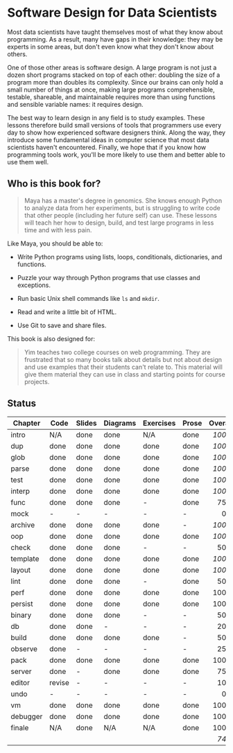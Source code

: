 # Software Design for Data Scientists

Most data scientists have taught themselves most of what they know
about programming.  As a result, many have gaps in their knowledge:
they may be experts in some areas, but don't even know what they don't
know about others.

One of those other areas is software design.  A large program is not
just a dozen short programs stacked on top of each other: doubling the
size of a program more than doubles its complexity.  Since our brains
can only hold a small number of things at once, making large programs
comprehensible, testable, shareable, and maintainable requires more
than using functions and sensible variable names: it requires design.

The best way to learn design in any field is to study examples.  These
lessons therefore build small versions of tools that programmers use
every day to show how experienced software designers think.  Along the
way, they introduce some fundamental ideas in computer science that
most data scientists haven't encountered.  Finally, we hope that if
you know how programming tools work, you'll be more likely to use them
and better able to use them well.

## Who is this book for?

> Maya has a master's degree in genomics.  She knows enough Python to
> analyze data from her experiments, but is struggling to write code
> that other people (including her future self) can use.  These
> lessons will teach her how to design, build, and test large programs
> in less time and with less pain.

Like Maya, you should be able to:

-   Write Python programs using lists, loops, conditionals, dictionaries, and functions.

-   Puzzle your way through Python programs that use classes and exceptions.

-   Run basic Unix shell commands like `ls` and `mkdir`.

-   Read and write a little bit of HTML.

-   Use Git to save and share files.

This book is also designed for:

> Yim teaches two college courses on web programming.  They are
> frustrated that so many books talk about details but not about
> design and use examples that their students can't relate to.  This
> material will give them material they can use in class and starting
> points for course projects.

## Status

| Chapter   | Code   | Slides | Diagrams | Exercises | Prose  | Overall |
| --------- | ------ | ------ | -------- | --------- | ------ | ------: |
| intro     | N/A    | done   | done     | N/A       | done   | *100%*  |
| dup       | done   | done   | done     | done      | done   | *100%*  |
| glob      | done   | done   | done     | done      | done   | *100%*  |
| parse     | done   | done   | done     | done      | done   | *100%*  |
| test      | done   | done   | done     | done      | done   | *100%*  |
| interp    | done   | done   | done     | done      | done   | *100%*  |
| func      | done   | done   | done     | -         | done   |  75%    |
| mock      | -      | -      | -        | -         | -      |   0%    |
| archive   | done   | done   | done     | done      | -      | *100%*  |
| oop       | done   | done   | done     | done      | done   | *100%*  |
| check     | done   | done   | done     | -         | -      |  50%    |
| template  | done   | done   | done     | done      | done   | *100%*  |
| layout    | done   | done   | done     | done      | done   | *100%*  |
| lint      | done   | done   | done     | -         | done   |  50%    |
| perf      | done   | done   | done     | done      | done   | 100%    |
| persist   | done   | done   | done     | done      | done   | 100%    |
| binary    | done   | done   | done     | -         | -      |  50%    |
| db        | done   | done   | -        | -         | -      |  20%    |
| build     | done   | done   | done     | done      | -      |  50%    |
| observe   | done   | -      | -        | -         | -      |  25%    |
| pack      | done   | done   | done     | done      | done   | 100%    |
| server    | done   | -      | done     | done      | done   |  75%    |
| editor    | revise | -      | -        | -         | -      |  10%    |
| undo      | -      | -      | -        | -         | -      |   0%    |
| vm        | done   | done   | done     | done      | done   | 100%    |
| debugger  | done   | done   | done     | done      | done   | 100%    |
| finale    | N/A    | done   | N/A      | N/A       | done   | 100%    |
|           |        |        |          |           |        | *74%*   |
